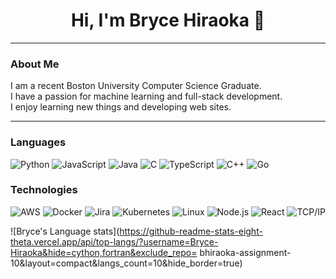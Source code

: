 <h1 align="center">Hi, I'm Bryce Hiraoka 👋</h1>

---

### **About Me**

I am a recent Boston University Computer Science Graduate. </br>
I have a passion for machine learning and full-stack development. </br>
I enjoy learning new things and developing web sites.

---

### Languages

![Python](https://img.shields.io/badge/-Python-fff?&logo=python)
![JavaScript](https://img.shields.io/badge/-JavaScript-fff?&logo=JavaScript&logoColor=ddc508)
![Java](https://img.shields.io/badge/-Java-fff?&logo=Java&logoColor=007396)
![C](https://img.shields.io/badge/-C-fff?&logo=C)
![TypeScript](https://img.shields.io/badge/-TypeScript-fff?&logo=TypeScript&logoColor=007ACC)
![C++](https://img.shields.io/badge/-C++-fff?&logo=c%2b%2b&logoColor=00599C)
![Go](https://img.shields.io/badge/-Go-fff?&logo=go&logoColor=#00ADD8)

### Technologies

![AWS](https://img.shields.io/badge/-AWS-fff?&logo=amazonwebservices&logoColor=232F3E)
![Docker](https://img.shields.io/badge/-Docker-fff?&logo=Docker)
![Jira](https://img.shields.io/badge/-Jira-fff?&logo=jira-software&logoColor=0052CC)
![Kubernetes](https://img.shields.io/badge/-Kubernetes-fff?&logo=Kubernetes)
![Linux](https://img.shields.io/badge/-Linux-fff?&logo=linux&logoColor=000)
![Node.js](https://img.shields.io/badge/-Node.js-fff?&logo=node.js)
![React](https://img.shields.io/badge/-React-fff?&logo=React)
![TCP/IP](https://img.shields.io/badge/-TCP/IP-fff?&logo=Cisco)


<!--![Bryce's github stats](https://github-readme-stats.vercel.app/api?username=Bryce-Hiraoka&show_icons=true&hide_border=true)&nbsp;&nbsp;-->
![Bryce's Language stats](https://github-readme-stats-eight-theta.vercel.app/api/top-langs/?username=Bryce-Hiraoka&hide=cython,fortran&exclude_repo= bhiraoka-assignment-10&layout=compact&langs_count=10&hide_border=true)
<br />
